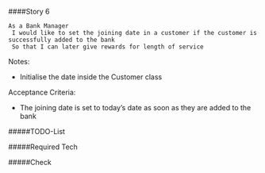 ####Story 6

```
As a Bank Manager
 I would like to set the joining date in a customer if the customer is successfully added to the bank
 So that I can later give rewards for length of service

```

Notes:

* Initialise the date inside the Customer class

Acceptance Criteria:

* The joining date is set to today’s date as soon as they are added to the bank 

#####TODO-List


#####Required Tech


#####Check
